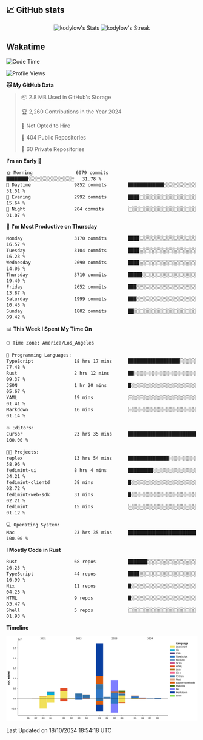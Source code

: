 ## 📈 GitHub stats
<!--START_SECTION:github-->
<div class="badges-githubstats">
  <p align="center">
    <img src="https://github-readme-stats.vercel.app/api?username=kodylow&theme=tokyonight&show_icons=true&hide_border=true&count_private=true" alt="kodylow's Stats" height="165">
    <img src="https://github-readme-streak-stats.herokuapp.com/?user=kodylow&theme=tokyonight&hide_border=true" alt="kodylow's Streak" height="165">
  </p>
</div>
<!--END_SECTION:github-->

## Wakatime 
<!--START_SECTION:waka-->
![Code Time](http://img.shields.io/badge/Code%20Time-1%2C186%20hrs%2054%20mins-blue)

![Profile Views](http://img.shields.io/badge/Profile%20Views-49-blue)

**🐱 My GitHub Data** 

> 📦 2.8 MB Used in GitHub's Storage 
 > 
> 🏆 2,260 Contributions in the Year 2024
 > 
> 🚫 Not Opted to Hire
 > 
> 📜 404 Public Repositories 
 > 
> 🔑 60 Private Repositories 
 > 
**I'm an Early 🐤** 

```text
🌞 Morning                6079 commits        ████████░░░░░░░░░░░░░░░░░   31.78 % 
🌆 Daytime                9852 commits        █████████████░░░░░░░░░░░░   51.51 % 
🌃 Evening                2992 commits        ████░░░░░░░░░░░░░░░░░░░░░   15.64 % 
🌙 Night                  204 commits         ░░░░░░░░░░░░░░░░░░░░░░░░░   01.07 % 
```
📅 **I'm Most Productive on Thursday** 

```text
Monday                   3170 commits        ████░░░░░░░░░░░░░░░░░░░░░   16.57 % 
Tuesday                  3104 commits        ████░░░░░░░░░░░░░░░░░░░░░   16.23 % 
Wednesday                2690 commits        ████░░░░░░░░░░░░░░░░░░░░░   14.06 % 
Thursday                 3710 commits        █████░░░░░░░░░░░░░░░░░░░░   19.40 % 
Friday                   2652 commits        ███░░░░░░░░░░░░░░░░░░░░░░   13.87 % 
Saturday                 1999 commits        ███░░░░░░░░░░░░░░░░░░░░░░   10.45 % 
Sunday                   1802 commits        ██░░░░░░░░░░░░░░░░░░░░░░░   09.42 % 
```


📊 **This Week I Spent My Time On** 

```text
🕑︎ Time Zone: America/Los_Angeles

💬 Programming Languages: 
TypeScript               18 hrs 17 mins      ███████████████████░░░░░░   77.48 % 
Rust                     2 hrs 12 mins       ██░░░░░░░░░░░░░░░░░░░░░░░   09.37 % 
JSON                     1 hr 20 mins        █░░░░░░░░░░░░░░░░░░░░░░░░   05.67 % 
YAML                     19 mins             ░░░░░░░░░░░░░░░░░░░░░░░░░   01.41 % 
Markdown                 16 mins             ░░░░░░░░░░░░░░░░░░░░░░░░░   01.14 % 

🔥 Editors: 
Cursor                   23 hrs 35 mins      █████████████████████████   100.00 % 

🐱‍💻 Projects: 
replex                   13 hrs 54 mins      ███████████████░░░░░░░░░░   58.96 % 
fedimint-ui              8 hrs 4 mins        █████████░░░░░░░░░░░░░░░░   34.21 % 
fedimint-clientd         38 mins             █░░░░░░░░░░░░░░░░░░░░░░░░   02.72 % 
fedimint-web-sdk         31 mins             █░░░░░░░░░░░░░░░░░░░░░░░░   02.21 % 
fedimint                 15 mins             ░░░░░░░░░░░░░░░░░░░░░░░░░   01.12 % 

💻 Operating System: 
Mac                      23 hrs 35 mins      █████████████████████████   100.00 % 
```

**I Mostly Code in Rust** 

```text
Rust                     68 repos            ███████░░░░░░░░░░░░░░░░░░   26.25 % 
TypeScript               44 repos            ████░░░░░░░░░░░░░░░░░░░░░   16.99 % 
Nix                      11 repos            █░░░░░░░░░░░░░░░░░░░░░░░░   04.25 % 
HTML                     9 repos             █░░░░░░░░░░░░░░░░░░░░░░░░   03.47 % 
Shell                    5 repos             ░░░░░░░░░░░░░░░░░░░░░░░░░   01.93 % 
```



**Timeline**

![Lines of Code chart](https://raw.githubusercontent.com/Kodylow/Kodylow/master/assets/bar_graph.png)


 Last Updated on 18/10/2024 18:54:18 UTC
<!--END_SECTION:waka-->
